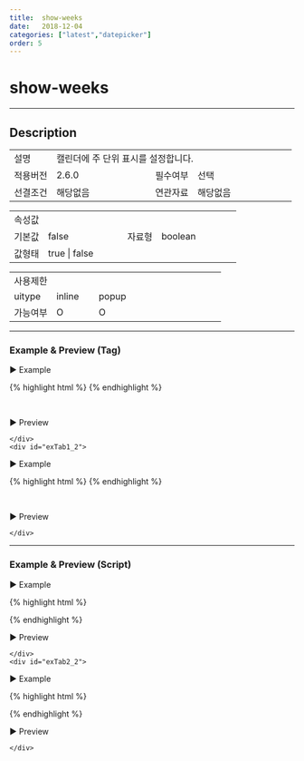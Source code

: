 ```yaml
---
title:  show-weeks
date:   2018-12-04
categories: ["latest","datepicker"]
order: 5
---
```


show-weeks
===

---

## Description

<table style="width:100%">
    <colgroup>
        <col width="15%"/>
        <col width="35%"/>
        <col width="15%"/>
        <col width="35%"/>
    </colgroup>
    <tr>
        <td class="tdTitle">설명</td>
        <td colspan="3">캘린더에 주 단위 표시를 설정합니다.</td>
    </tr>
    <tr>
        <td class="tdTitle">적용버전</td>
        <td>2.6.0</td>
        <td class="tdTitle">필수여부</td>
        <td>선택</td>
    </tr>
    <tr>
        <td class="tdTitle">선결조건</td>
        <td>해당없음</td>
        <td class="tdTitle">연관자료</td>
        <td>해당없음</td>
    </tr>
</table>
<table style="width:100%">
    <colgroup>
        <col width="15%"/>
        <col width="35%"/>
        <col width="15%"/>
        <col width="35%"/>
    </colgroup>
    <tr>
        <td class="tdTitle tdBg" colspan="4">속성값</td>
    </tr>
    <tr>
        <td class="tdTitle">기본값</td>
        <td>false</td>
        <td class="tdTitle">자료형</td>
        <td>boolean</td>
    </tr>
    <tr>
        <td class="tdTitle">값형태</td>
        <td colspan="3">true | false</td>
    </tr>
</table>
<table style="width:100%">
    <colgroup>
        <col width="20%"/>
        <col width="20%"/>
        <col width="20%"/>
        <col width="20%"/>
        <col width="20%"/>
    </colgroup>
    <tr>
        <td class="tdTitle tdBg" colspan="5">사용제한</td>
    </tr>
    <tr>
        <td>uitype</td>
        <td class="tdCenter">inline</td>
        <td class="tdCenter">popup</td>
        <td></td>
        <td></td>
    </tr>
    <tr>
        <td>가능여부</td>
        <td class="tdBlue tdCenter">O</td>
        <td class="tdBlue tdCenter">O</td>
        <td></td>
        <td></td>
    </tr>
</table>

---
### Example & Preview (Tag)

<sbux-tabs id="exTab1" name="exTab1" uitype="normal" title-target-id-array="exTab1_1^exTab1_2" title-text-array="inline^popup">
</sbux-tabs>
<div class="tab-content">
    <div id="exTab1_1">

▶ Example

{% highlight html %}
<sbux-datepicker id="sbIdx1" name="sbTagNm1" uitype="inline" show-weeks="true"></sbux-datepicker>
{% endhighlight %}

<br>

▶ Preview

<sbux-datepicker id="sbIdx1" name="sbTagNm1" uitype="inline" show-weeks="true"></sbux-datepicker>

    </div>
    <div id="exTab1_2">

▶ Example

{% highlight html %}
<sbux-datepicker id="sbIdx2" name="sbTagNm2" uitype="popup" show-weeks="true"></sbux-datepicker>
{% endhighlight %}

<br>

▶ Preview

<sbux-datepicker id="sbIdx2" name="sbTagNm2" uitype="popup" show-weeks="true"></sbux-datepicker>

    </div>
</div>

---
### Example & Preview (Script)

<sbux-tabs id="exTab2" name="exTab2" uitype="normal" title-target-id-array="exTab2_1^exTab2_2" title-text-array="inline^popup">
</sbux-tabs>
<div class="tab-content">
    <div id="exTab2_1">

▶ Example

{% highlight html %}
<div id="sbArea1"></div>
<script>
    $(document).ready(function(){
        $('#sbArea1').sbDatepicker({
            name : 'sbScriptNm1',
            uitype : 'inline',
            showWeeks : true
        });
    }); 
</script>
{% endhighlight %}

<br>

▶ Preview 

<div id="sbArea1"></div>
<script>
    $(document).ready(function(){
        $('#sbArea1').sbDatepicker({
            name : 'sbScriptNm1',
            uitype : 'inline',
            showWeeks : true
        });
    });  
</script>

    </div>
    <div id="exTab2_2">

▶ Example

{% highlight html %}
<div id="sbArea2"></div>
<script>
    $(document).ready(function(){
        $('#sbArea2').sbDatepicker({
            name : 'sbScriptNm2',
            uitype : 'popup',
            showWeeks : true
        });
    });  
</script>
{% endhighlight %}

<br>

▶ Preview 

<div id="sbArea2"></div>
<script>
    $(document).ready(function(){
        $('#sbArea2').sbDatepicker({
            name : 'sbScriptNm2',
            uitype : 'popup',
            showWeeks : true
        });
    });  
</script>

    </div>
</div>